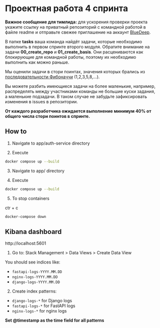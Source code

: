 # Проектная работа 4 спринта

**Важное сообщение для тимлида:** для ускорения проверки проекта укажите ссылку на приватный репозиторий с командной работой в файле readme и отправьте свежее приглашение на аккаунт [BlueDeep](https://github.com/BigDeepBlue).

В папке **tasks** ваша команда найдёт задачи, которые необходимо выполнить в первом спринте второго модуля.  Обратите внимание на задачи **00_create_repo** и **01_create_basis**. Они расцениваются как блокирующие для командной работы, поэтому их необходимо выполнить как можно раньше.

Мы оценили задачи в стори поинтах, значения которых брались из [последовательности Фибоначчи](https://ru.wikipedia.org/wiki/Числа_Фибоначчи) (1,2,3,5,8,…).

Вы можете разбить имеющиеся задачи на более маленькие, например, распределять между участниками команды не большие куски задания, а маленькие подзадачи. В таком случае не забудьте зафиксировать изменения в issues в репозитории.

**От каждого разработчика ожидается выполнение минимум 40% от общего числа стори поинтов в спринте.**


## How to

1. Navigate to app/auth-service directory

2. Execute

```bash
docker compose up --build
```

3. Navigate to app/ directory

4. Execute

```bash
docker compose up --build
```

5. To stop containers

ctr + c

```bash
docker-compose down
```

## Kibana dashboard

http://localhost:5601

1. Go to: Stack Management > Data Views > Create Data View

You should see indices like:

- `fastapi-logs-YYYY.MM.DD`
- `nginx-logs-YYYY.MM.DD`
- `django-logs-YYYY.MM.DD`

2. Create index patterns:

- `django-logs-*` for Django logs
- `fastapi-logs-*` for FastAPI logs
- `nginx-logs-*` for nginx logs

**Set @timestamp as the time field for all patterns**
